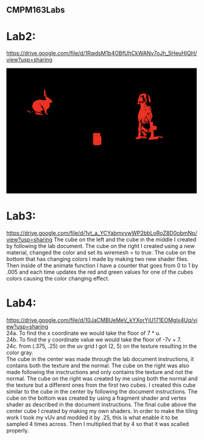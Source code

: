 ## CMPM163Labs
# Lab2:
https://drive.google.com/file/d/1RwdsM1b4OBfUhCkWANv7oJh_5HeuHIQH/view?usp=sharing

<img src= "lab2/part2_scene_screenshot.png" width=500 >

# Lab3:
https://drive.google.com/file/d/1vt_a_YCYabmvywWP2bbLoRoZ8D0obmNp/view?usp=sharing
The cube on the left and the cube in the middle I created by following the lab document. The cube on the right I created using a new material, changed the color and set its wiremesh = to true. The cube on the bottom that has changing colors I made by making two new shader files. Then inside of the animate function I have a counter that goes from 0 to 1 by .005 and each time updates the red and green values for one of the cubes colors causing the color changing effect.

# Lab4:
https://drive.google.com/file/d/10JaCMBUeMeV_kYXorYjU171EOMglx4Uq/view?usp=sharing  
24a. To find the x coordinate we would take the floor of 7 * u.  
24b. To find the y coordinate value we would take the floor of -7v + 7.  
24c. from (.375, .25) on the uv grid I got (2, 5) on the texture resulting in the color gray.  
The cube in the center was made through the lab document instructions, it contains both the texture and the normal. The cube on the right was also made following the insctructions and only contains the texture and not the normal. The cube on the right was created by me using both the normal and the texture but a different ones from the first two cubes. I created this cube similar to the cube in the center by following the document instructions. The cube on the bottom was created by using a fragment shader and vertex shader as described in the document instructions. The final cube above the center cube I created by making my own shaders. In order to make the tiling work I took my vUv and modded it by .25, this is what enable it to be sampled 4 times across. Then I multiplied that by 4 so that it was scalled properly.
